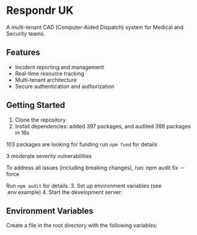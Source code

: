 # Respondr UK

A multi-tenant CAD (Computer-Aided Dispatch) system for Medical and Security teams.

## Features

- Incident reporting and management
- Real-time resource tracking
- Multi-tenant architecture
- Secure authentication and authorization

## Getting Started

1. Clone the repository
2. Install dependencies: 
added 397 packages, and audited 398 packages in 16s

103 packages are looking for funding
  run `npm fund` for details

3 moderate severity vulnerabilities

To address all issues (including breaking changes), run:
  npm audit fix --force

Run `npm audit` for details.
3. Set up environment variables (see .env.example)
4. Start the development server: 

## Environment Variables

Create a  file in the root directory with the following variables:


